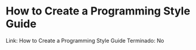 # How to Create a Programming Style Guide

Link: How to Create a Programming Style Guide
Terminado: No